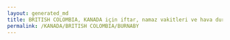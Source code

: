 ```yaml
---
layout: generated_md
title: BRITISH COLOMBIA, KANADA için iftar, namaz vakitleri ve hava durumu - ilçe/eyalet seç
permalink: /KANADA/BRITISH COLOMBIA/BURNABY
---
```


<script type="text/javascript">
  var country = KANADA;
  var city = BRITISH COLOMBIA;
  var state = BURNABY;
  var lat = 72;
  var lon = 21;
</script>
